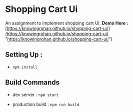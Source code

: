 # Shopping Cart Ui
An assignment to implement shopping cart UI. 
**Demo Here :** [https://knowingrohan.github.io/shopping-cart-ui/](https://knowingrohan.github.io/shopping-cart-ui/ "https://knowingrohan.github.io/shopping-cart-ui/")
## Setting Up :  
* `npm install`

## Build Commands

* dev server : `npm start`

* production build : `npm run build`
